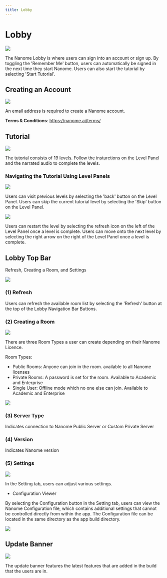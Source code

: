 ```yaml
---
title: Lobby
---
```


# Lobby

![](/assets/navigating-page/Lobby.jpg)

The Nanome Lobby is where users can sign into an account or sign up. By toggling the 'Remember Me' button, users can automatically be signed in the next time they start Nanome. Users can also start the tutorial by selecting 'Start Tutorial'.

## Creating an Account

![](/assets/navigating-page/Lobby-Signup.jpg)

An email address is required to create a Nanome account.

**Terms & Conditions**: https://nanome.ai/terms/

## Tutorial

![](/assets/navigating-page/Lobby-Tutorial.jpg)

The tutorial consists of 19 levels. Follow the insturctions on the Level Panel and the narrated audio to complete the levels.

### Navigating the Tutorial Using Level Panels

![](/assets/navigating-page/Lobby-Tutorial-Grab.jpg)

Users can visit previous levels by selecting the 'back' button on the Level Panel. Users can skip the current tutorial level by selecting the 'Skip' button on the Level Panel.

![](/assets/navigating-page/Lobby-Tutorial-Complete.jpg)

Users can restart the level by selecting the refresh icon on the left of the Level Panel once a level is complete. Users can move onto the next level by selecting the right arrow on the right of the Level Panel once a level is complete.

## Lobby Top Bar

Refresh, Creating a Room, and Settings

![](/assets/navigating-page/Lobby-Navigation.jpg)

### (1) Refresh

Users can refresh the available room list by selecting the 'Refresh' button at the top of the Lobby Navigation Bar Buttons.

### (2) Creating a Room

![](/assets/navigating-page/Lobby-CreateRoom.jpg)

There are three Room Types a user can create depending on their Nanome Licence.

Room Types:

- Public Rooms: Anyone can join in the room. available to all Nanome licenses
- Private Rooms: A password is set for the room. Available to Academic and Enterprise
- Single User: Offline mode which no one else can join. Available to Academic and Enterprise

![](/assets/navigating-page/Lobby-ServerTypeAndVersion.jpg)

### (3) Server Type

Indicates connection to Nanome Public Server or Custom Private Server

### (4) Version

Indicates Nanome version

### (5) Settings

![](/assets/navigating-page/Lobby-Setting.jpg)

In the Setting tab, users can adjust various settings.

- Configuration Viewer

By selecting the Configuration button in the Setting tab, users can view the Nanome Configuration file, which contains additional settings that cannot be controlled directly from within the app. The Configuration file can be located in the same directory as the app build directory.

![](/assets/navigating-page/Lobby-ConfigurationViewer.jpg)


## Update Banner

![](/assets/navigating-page/Lobby-UpdateBanner.jpg)

The update banner features the latest features that are added in the build that the users are in.
